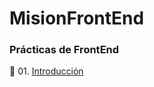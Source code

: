 # MisionFrontEnd
<h3>Prácticas de FrontEnd</h3>

🚀 01. <a href="https://github.com/brenmir/MisionFrontEnd/tree/main/Intro">Introducción</a>
